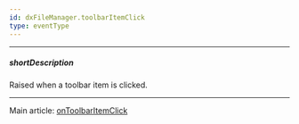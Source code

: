 ```yaml
---
id: dxFileManager.toolbarItemClick
type: eventType
---
```

---
##### shortDescription
Raised when a toolbar item is clicked.

---
Main article: [onToolbarItemClick](/api-reference/10%20UI%20Components/dxFileManager/1%20Configuration/onToolbarItemClick.md '/Documentation/ApiReference/UI_Components/dxFileManager/Configuration/#onToolbarItemClick')